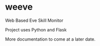 weeve
=====

Web Based Eve Skill Monitor

Project uses Python and Flask

More documentation to come at a later date.
